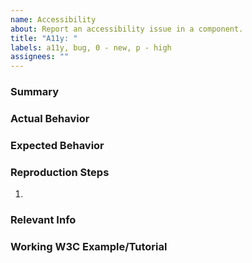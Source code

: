 ```yaml
---
name: Accessibility
about: Report an accessibility issue in a component.
title: "A11y: "
labels: a11y, bug, 0 - new, p - high
assignees: ""
---
```


### Summary

### Actual Behavior

### Expected Behavior

### Reproduction Steps

1.

### Relevant Info <!--(e.g. Browser, OS, Mobile)-->

### Working W3C Example/Tutorial <!--(Link to valid w3c example for reference)-->
